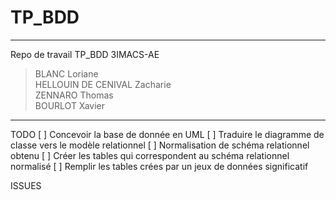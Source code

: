 # TP_BDD
***
Repo de travail TP_BDD 3IMACS-AE
> BLANC Loriane<br>
> HELLOUIN DE CENIVAL Zacharie <br>
> ZENNARO Thomas <br>
> BOURLOT Xavier

***
TODO
[ ] Concevoir la  base de donnée en UML
[ ] Traduire le diagramme de classe vers le modèle relationnel
[ ] Normalisation de schéma relationnel obtenu
[ ] Créer les tables qui correspondent au schéma relationnel normalisé
[ ] Remplir les tables crées par un jeux de données significatif

ISSUES
